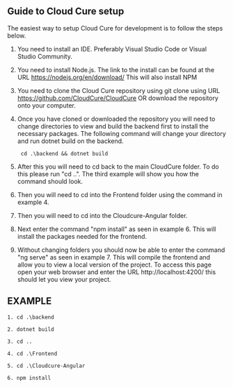 ## Guide to Cloud Cure setup

The easiest way to setup Cloud Cure for development is to follow the steps below.

1. You need to install an IDE. Preferably Visual Studio Code or Visual Studio Community.
2. You need to install Node.js. The link to the install can be found at the URL https://nodejs.org/en/download/ This will also install NPM
3. You need to clone the Cloud Cure repository using git clone using URL https://github.com/CloudCure/CloudCure OR download the repository onto your computer.
4. Once you have cloned or downloaded the repository you will need to change directories to view and build the backend first to install the necessary packages. The following command will change your directory and run dotnet build on the backend.

        cd .\backend && dotnet build
7. After this you will need to cd back to the main CloudCure folder. To do this please run "cd ..". The third example will show you how the command should look.
8. Then you will need to cd into the Frontend folder using the command in example 4.
9. Then you will need to cd into the Cloudcure-Angular folder.
10. Next enter the command "npm install" as seen in example 6. This will install the packages needed for the frontend.
11. Without changing folders you should now be able to enter the command "ng serve" as seen in example 7. This will compile the frontend and allow you to view a local version of the project. To access this page open your web browser and enter the URL http://localhost:4200/ this should let you view your project.



## EXAMPLE

    1. cd .\backend

    2. dotnet build
    
    3. cd ..
    
    4. cd .\Frontend
    
    5. cd .\Cloudcure-Angular
    
    6. npm install
